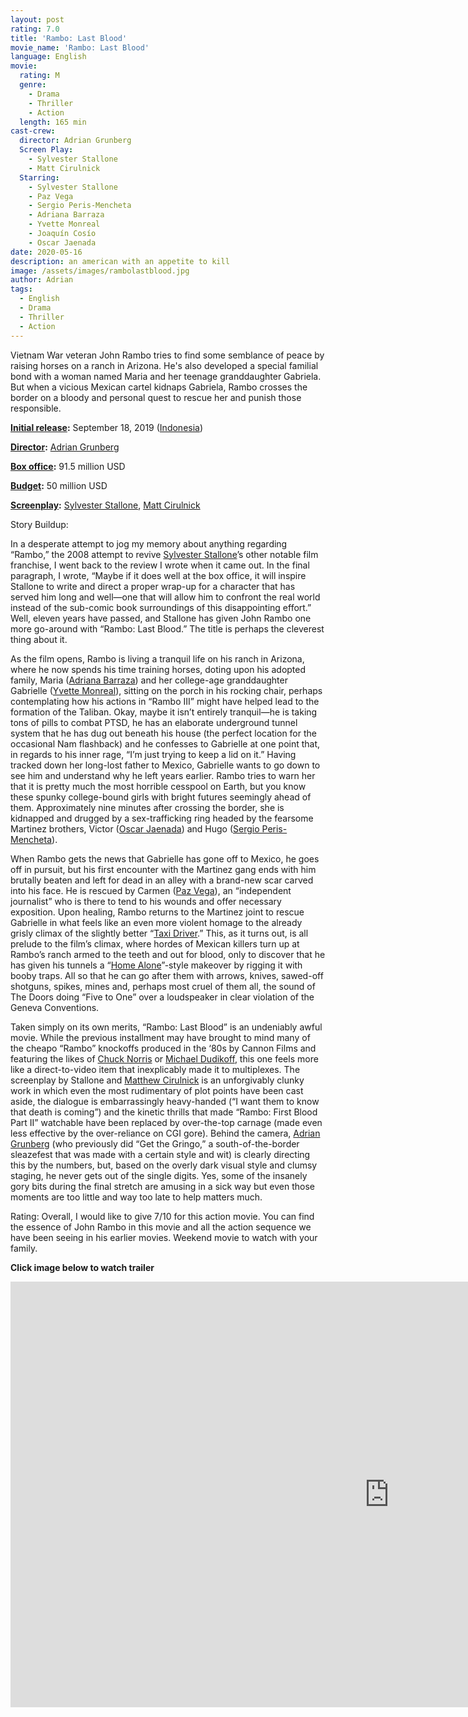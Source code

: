 ```yaml
---
layout: post
rating: 7.0
title: 'Rambo: Last Blood'
movie_name: 'Rambo: Last Blood'
language: English
movie:
  rating: M
  genre: 
    - Drama
    - Thriller
    - Action
  length: 165 min
cast-crew:
  director: Adrian Grunberg
  Screen Play: 
    - Sylvester Stallone
    - Matt Cirulnick
  Starring: 
    - Sylvester Stallone
    - Paz Vega
    - Sergio Peris-Mencheta
    - Adriana Barraza
    - Yvette Monreal
    - Joaquín Cosío
    - Oscar Jaenada
date: 2020-05-16
description: an american with an appetite to kill
image: /assets/images/rambolastblood.jpg
author: Adrian
tags:
  - English
  - Drama
  - Thriller
  - Action
---
```


Vietnam War veteran John Rambo tries to find some semblance of peace by raising horses on a ranch in Arizona. He's also developed a special familial bond with a woman named Maria and her teenage granddaughter Gabriela. But when a vicious Mexican cartel kidnaps Gabriela, Rambo crosses the border on a bloody and personal quest to rescue her and punish those responsible.

**[Initial release](https://www.google.com/search?rlz=1C5CHFA_enUS897US897&sxsrf=ALeKk004lqVNsElKT1l43bPxaqSFo0TNcQ:1589668497890&q=rambo:+last+blood+initial+release&stick=H4sIAAAAAAAAAOPgE-LWz9U3MDTMMTQzqdAyy0620k_LzMkFE1aZeZklmYk5CiUZqYklRZnJQGZRanpmfh6YkZOaWJyqkJJYkrqIVbEoMTcp30ohJ7G4RCEpJz8_RQGmGaoQAJSo-15rAAAA&sa=X&ved=2ahUKEwiw8IHRuLnpAhWnl-AKHTwjDDEQ6BMoADAregQIEhAC):** September 18, 2019 ([Indonesia](https://www.google.com/search?rlz=1C5CHFA_enUS897US897&sxsrf=ALeKk004lqVNsElKT1l43bPxaqSFo0TNcQ:1589668497890&q=Indonesia&stick=H4sIAAAAAAAAAOPgE-LWz9U3MDTMMTQzqVDiAHGMiyrztMyyk6300zJzcsGEVWZeZklmYo5CSUZqYklRZjKQWZSanpmfB2bkpCYWpyqkJJakLmLl9MxLyc9LLc5M3MHKCABHs095YAAAAA&sa=X&ved=2ahUKEwiw8IHRuLnpAhWnl-AKHTwjDDEQmxMoATAregQIEhAD))

**[Director](https://www.google.com/search?rlz=1C5CHFA_enUS897US897&sxsrf=ALeKk004lqVNsElKT1l43bPxaqSFo0TNcQ:1589668497890&q=rambo:+last+blood+director&stick=H4sIAAAAAAAAAOPgE-LWz9U3MDTMMTQzqdASy0620k_LzMkFE1YpmUWpySX5RYtYpYoSc5PyrRRyEotLFJJy8vNTFGCSAEvUyplEAAAA&sa=X&ved=2ahUKEwiw8IHRuLnpAhWnl-AKHTwjDDEQ6BMoADAsegQIExAC):** [Adrian Grunberg](https://www.google.com/search?rlz=1C5CHFA_enUS897US897&sxsrf=ALeKk004lqVNsElKT1l43bPxaqSFo0TNcQ:1589668497890&q=Adrian+Grunberg&stick=H4sIAAAAAAAAAOPgE-LWz9U3MDTMMTQzqVDiAnHSK5Iqyk21xLKTrfTTMnNywYRVSmZRanJJftEiVn7HlKLMxDwF96LSvKTUovQdrIwAlhyZyEgAAAA&sa=X&ved=2ahUKEwiw8IHRuLnpAhWnl-AKHTwjDDEQmxMoATAsegQIExAD)

**[Box office](https://www.google.com/search?rlz=1C5CHFA_enUS897US897&sxsrf=ALeKk004lqVNsElKT1l43bPxaqSFo0TNcQ:1589668497890&q=rambo:+last+blood+box+office&stick=H4sIAAAAAAAAAOPgE-LWz9U3MDTMMTQzqdCSzyi30k_Oz8lJTS7JzM_TT8vMyS22SsqvUMhPS8tMTl3EKlOUmJuUb6WQk1hcopCUk5-fooCQBgAQAofqTwAAAA&sa=X&ved=2ahUKEwiw8IHRuLnpAhWnl-AKHTwjDDEQ6BMoADAtegQIFBAC):** 91.5 million USD

**[Budget](https://www.google.com/search?rlz=1C5CHFA_enUS897US897&sxsrf=ALeKk004lqVNsElKT1l43bPxaqSFo0TNcQ:1589668497890&q=rambo:+last+blood+budget&stick=H4sIAAAAAAAAAOPgE-LWz9U3MDTMMTQzqdCSzii30k_Oz8lJTS7JzM_TT8vMyS22SipNSU8tWcQqUZSYm5RvpZCTWFyikJSTn5-iAJECAEysAbFHAAAA&sa=X&ved=2ahUKEwiw8IHRuLnpAhWnl-AKHTwjDDEQ6BMoADAuegQIFRAC):** 50 million USD

**[Screenplay](https://www.google.com/search?rlz=1C5CHFA_enUS897US897&sxsrf=ALeKk004lqVNsElKT1l43bPxaqSFo0TNcQ:1589668497890&q=rambo:+last+blood+screenplay&stick=H4sIAAAAAAAAAOPgE-LWz9U3MDTMMTQzqdCSyE620k_LzMkFE1bFyUWpqXkFOYmVi1hlihJzk_KtFHISi0sUknLy81MUENIAmwLLakgAAAA&sa=X&ved=2ahUKEwiw8IHRuLnpAhWnl-AKHTwjDDEQ6BMoADAvegQIFhAC):** [Sylvester Stallone](https://www.google.com/search?rlz=1C5CHFA_enUS897US897&sxsrf=ALeKk004lqVNsElKT1l43bPxaqSFo0TNcQ:1589668497890&q=Sylvester+Stallone&stick=H4sIAAAAAAAAAOPgE-LWz9U3MDTMMTQzqVDiAHHS84wNtCSyk6300zJzcsGEVXFyUWpqXkFOYuUiVqHgypyy1OKS1CKF4JLEnJz8vNQdrIwA14OhpksAAAA&sa=X&ved=2ahUKEwiw8IHRuLnpAhWnl-AKHTwjDDEQmxMoATAvegQIFhAD), [Matt Cirulnick](https://www.google.com/search?rlz=1C5CHFA_enUS897US897&sxsrf=ALeKk004lqVNsElKT1l43bPxaqSFo0TNcQ:1589668497890&q=Matt+Cirulnick&stick=H4sIAAAAAAAAAOPgE-LWz9U3MDTMMTQzqVDiAnEqTaqyciq0JLKTrfTTMnNywYRVcXJRampeQU5i5SJWPt_EkhIF58yi0py8zOTsHayMACHzJ15JAAAA&sa=X&ved=2ahUKEwiw8IHRuLnpAhWnl-AKHTwjDDEQmxMoAjAvegQIFhAE)

Story Buildup:

In a desperate attempt to jog my memory about anything regarding “Rambo,” the 2008 attempt to revive [Sylvester Stallone](https://www.rogerebert.com/cast-and-crew/sylvester-stallone)’s other notable film franchise, I went back to the review I wrote when it came out. In the final paragraph, I wrote, “Maybe if it does well at the box office, it will inspire Stallone to write and direct a proper wrap-up for a character that has served him long and well—one that will allow him to confront the real world instead of the sub-comic book surroundings of this disappointing effort.” Well, eleven years have passed, and Stallone has given John Rambo one more go-around with “Rambo: Last Blood.” The title is perhaps the cleverest thing about it.

As the film opens, Rambo is living a tranquil life on his ranch in Arizona, where he now spends his time training horses, doting upon his adopted family, Maria ([Adriana Barraza](https://www.rogerebert.com/cast-and-crew/adriana-barraza)) and her college-age granddaughter Gabrielle ([Yvette Monreal](https://www.rogerebert.com/cast-and-crew/yvette-monreal)), sitting on the porch in his rocking chair, perhaps contemplating how his actions in “Rambo III” might have helped lead to the formation of the Taliban. Okay, maybe it isn’t entirely tranquil—he is taking tons of pills to combat PTSD, he has an elaborate underground tunnel system that he has dug out beneath his house (the perfect location for the occasional Nam flashback) and he confesses to Gabrielle at one point that, in regards to his inner rage, “I’m just trying to keep a lid on it.” Having tracked down her long-lost father to Mexico, Gabrielle wants to go down to see him and understand why he left years earlier. Rambo tries to warn her that it is pretty much the most horrible cesspool on Earth, but you know these spunky college-bound girls with bright futures seemingly ahead of them. Approximately nine minutes after crossing the border, she is kidnapped and drugged by a sex-trafficking ring headed by the fearsome Martinez brothers, Victor ([Oscar Jaenada](https://www.rogerebert.com/cast-and-crew/oscar-jaenada)) and Hugo ([Sergio Peris-Mencheta](https://www.rogerebert.com/cast-and-crew/sergio-peris-mencheta)).

When Rambo gets the news that Gabrielle has gone off to Mexico, he goes off in pursuit, but his first encounter with the Martinez gang ends with him brutally beaten and left for dead in an alley with a brand-new scar carved into his face. He is rescued by Carmen ([Paz Vega](https://www.rogerebert.com/cast-and-crew/paz-vega)), an “independent journalist” who is there to tend to his wounds and offer necessary exposition. Upon healing, Rambo returns to the Martinez joint to rescue Gabrielle in what feels like an even more violent homage to the already grisly climax of the slightly better “[Taxi Driver](https://www.rogerebert.com/reviews/great-movie-taxi-driver-1976).” This, as it turns out, is all prelude to the film’s climax, where hordes of Mexican killers turn up at Rambo’s ranch armed to the teeth and out for blood, only to discover that he has given his tunnels a “[Home Alone](https://www.rogerebert.com/reviews/home-alone-1990)”-style makeover by rigging it with booby traps. All so that he can go after them with arrows, knives, sawed-off shotguns, spikes, mines and, perhaps most cruel of them all, the sound of The Doors doing “Five to One” over a loudspeaker in clear violation of the Geneva Conventions.

Taken simply on its own merits, “Rambo: Last Blood” is an undeniably awful movie. While the previous installment may have brought to mind many of the cheapo “Rambo” knockoffs produced in the ‘80s by Cannon Films and featuring the likes of [Chuck Norris](https://www.rogerebert.com/cast-and-crew/chuck-norris) or [Michael Dudikoff](https://www.rogerebert.com/cast-and-crew/michael-dudikoff), this one feels more like a direct-to-video item that inexplicably made it to multiplexes. The screenplay by Stallone and [Matthew Cirulnick](https://www.rogerebert.com/cast-and-crew/matthew-cirulnick) is an unforgivably clunky work in which even the most rudimentary of plot points have been cast aside, the dialogue is embarrassingly heavy-handed (“I want them to know that death is coming”) and the kinetic thrills that made “Rambo: First Blood Part II” watchable have been replaced by over-the-top carnage (made even less effective by the over-reliance on CGI gore). Behind the camera, [Adrian Grunberg](https://www.rogerebert.com/cast-and-crew/adrian-grunberg) (who previously did “Get the Gringo,” a south-of-the-border sleazefest that was made with a certain style and wit) is clearly directing this by the numbers, but, based on the overly dark visual style and clumsy staging, he never gets out of the single digits. Yes, some of the insanely gory bits during the final stretch are amusing in a sick way but even those moments are too little and way too late to help matters much.

Rating: Overall, I would like to give 7/10 for this action movie. You can find the essence of John Rambo in this movie and all the action sequence we have been seeing in his earlier movies. Weekend movie to watch with your family. 

******Click image below to watch trailer******

<iframe width="1211" height="681" src="https://www.youtube.com/embed/km_L0v3C0ms" frameborder="0" allow="accelerometer; autoplay; encrypted-media; gyroscope; picture-in-picture" allowfullscreen></iframe>

